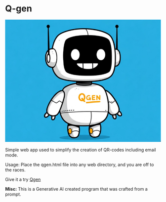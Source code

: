 # Q-gen

![](/images/qgen.png)

Simple web app used to simplify the creation of QR-codes including email mode.

Usage:  Place the qgen.html file into any web directory, and you are off to the races.

Give it a try  <a href="https://ashes00.github.io/Q-Gen/qgen.html" target="_blank">Qgen</a>

**Misc:** This is a Generative AI created program that was crafted from a prompt.
